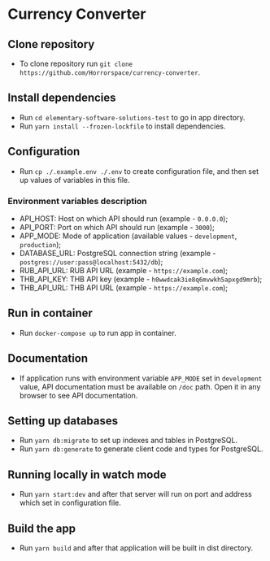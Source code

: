 # Currency Converter


## Clone repository

- To clone repository run `git clone https://github.com/Horrorspace/currency-converter`.

## Install dependencies

- Run `cd elementary-software-solutions-test` to go in app directory.
- Run `yarn install --frozen-lockfile` to install dependencies.

## Configuration

- Run `cp ./.example.env ./.env` to create configuration file, and then set up values of variables in this file.

### Environment variables description
- API_HOST: Host on which API should run (example - `0.0.0.0`);
- API_PORT: Port on which API should run (example - `3000`);
- APP_MODE: Mode of application (available values - `development`, `production`);
- DATABASE_URL: PostgreSQL connection string (example - `postgres://user:pass@localhost:5432/db`);
- RUB_API_URL: RUB API URL (example - `https://example.com`);
- THB_API_KEY: THB API key (example - `h0wwdcak3ie8q6mvwkh5apxgd9mrb`);
- THB_API_URL: THB API URL (example - `https://example.com`);

## Run in container

- Run `docker-compose up` to run app in container.

## Documentation

- If application runs with environment variable `APP_MODE` set in `development` value, API documentation must be available on `/doc` path. Open it in any browser to see API documentation.

## Setting up databases

- Run `yarn db:migrate` to set up indexes and tables in PostgreSQL.
- Run `yarn db:generate` to generate client code and types for PostgreSQL.

## Running locally in watch mode

- Run `yarn start:dev` and after that server will run on port and address which set in configuration file.

## Build the app

- Run `yarn build` and after that application will be built in dist directory.
